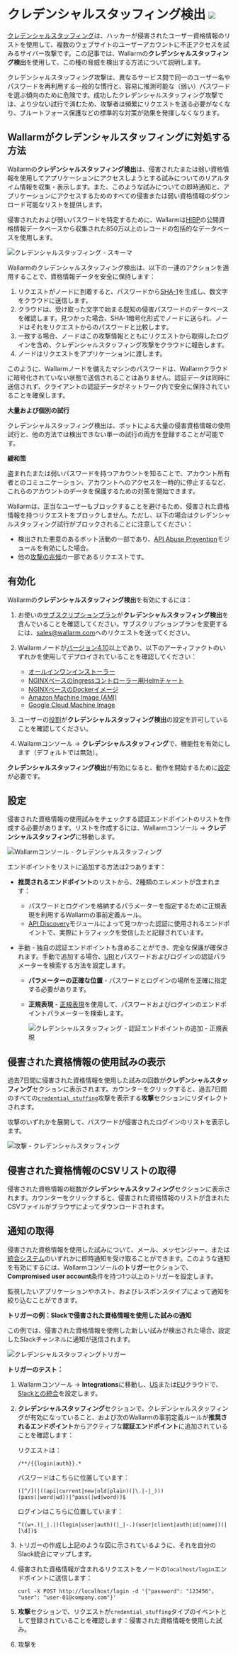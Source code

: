 # クレデンシャルスタッフィング検出 <a href="../subscription-plans/#subscription-plans"><img src="../../images/api-security-tag.svg" style="border: none;"></a>

[クレデンシャルスタッフィング](../attacks-vulns-list.md#credential-stuffing)は、ハッカーが侵害されたユーザー資格情報のリストを使用して、複数のウェブサイトのユーザーアカウントに不正アクセスを試みるサイバー攻撃です。この記事では、Wallarmの**クレデンシャルスタッフィング検出**を使用して、この種の脅威を検出する方法について説明します。

クレデンシャルスタッフィング攻撃は、異なるサービス間で同一のユーザー名やパスワードを再利用する一般的な慣行と、容易に推測可能な（弱い）パスワードを選ぶ傾向のために危険です。成功したクレデンシャルスタッフィング攻撃では、より少ない試行で済むため、攻撃者は頻繁にリクエストを送る必要がなくなり、ブルートフォース保護などの標準的な対策が効果を発揮しなくなります。

## Wallarmがクレデンシャルスタッフィングに対処する方法

Wallarmの**クレデンシャルスタッフィング検出**は、侵害されたまたは弱い資格情報を使用してアプリケーションにアクセスしようとする試みについてのリアルタイム情報を収集・表示します。また、このような試みについての即時通知と、アプリケーションにアクセスするためのすべての侵害または弱い資格情報のダウンロード可能なリストを提供します。

侵害されたおよび弱いパスワードを特定するために、Wallarmは[HIBP](https://haveibeenpwned.com/)の公開資格情報データベースから収集された850万以上のレコードの包括的なデータベースを使用します。

![クレデンシャルスタッフィング - スキーマ](../images/about-wallarm-waf/credential-stuffing/credential-stuffing-schema.png)

Wallarmのクレデンシャルスタッフィング検出は、以下の一連のアクションを適用することで、資格情報データを安全に保持します：

1. リクエストがノードに到着すると、パスワードから[SHA-1](https://en.wikipedia.org/wiki/SHA-1)を生成し、数文字をクラウドに送信します。
1. クラウドは、受け取った文字で始まる既知の侵害パスワードのデータベースを確認します。見つかった場合、SHA-1暗号化形式でノードに送られ、ノードはそれをリクエストからのパスワードと比較します。
1. 一致する場合、ノードはこの攻撃情報とともにリクエストから取得したログインを含め、クレデンシャルスタッフィング攻撃をクラウドに報告します。
1. ノードはリクエストをアプリケーションに渡します。

このように、Wallarmノードを備えたマシンのパスワードは、Wallarmクラウドに暗号化されていない状態で送信されることはありません。認証データは同時に送信されず、クライアントの認証データがネットワーク内で安全に保持されていることを確保します。

**大量および個別の試行**

クレデンシャルスタッフィング検出は、ボットによる大量の侵害資格情報の使用試行と、他の方法では検出できない単一の試行の両方を登録することが可能です。

**緩和策**

盗まれたまたは弱いパスワードを持つアカウントを知ることで、アカウント所有者とのコミュニケーション、アカウントへのアクセスを一時的に停止するなど、これらのアカウントのデータを保護するための対策を開始できます。

Wallarmは、正当なユーザーもブロックすることを避けるため、侵害された資格情報を持つリクエストをブロックしません。ただし、以下の場合はクレデンシャルスタッフィング試行がブロックされることに注意してください：

* 検出された悪意のあるボット活動の一部であり、[API Abuse Prevention](../api-abuse-prevention/overview.md)モジュールを有効にした場合。
* 他の[攻撃の兆候](../attacks-vulns-list.md)の一部であるリクエストです。

## 有効化

Wallarmの**クレデンシャルスタッフィング検出**を有効にするには：

1. お使いの[サブスクリプションプラン](../about-wallarm/subscription-plans.md#subscription-plans)が**クレデンシャルスタッフィング検出**を含んでいることを確認してください。サブスクリプションプランを変更するには、[sales@wallarm.com](mailto:sales@wallarm.com?subject=Change%20Wallarm%20subscription%20plan%20to%20include%20Credential%20Stuffing%20Detection&body=Hello%20Wallarm%20Sales%20Team%2C%0AI%27m%20writing%20to%20request%20the%20change%20of%20Wallarm%20subscription%20plan%20to%20the%20one%20that%20includes%20the%20Credential%20Stuffing%20Detection.%0AThank%20you%20for%20your%20time%20and%20assistance.)へのリクエストを送ってください。
1. Wallarmノードが[バージョン4.10](../updating-migrating/what-is-new.md)以上であり、以下のアーティファクトのいずれかを使用してデプロイされていることを確認してください：

    * [オールインワンインストーラー](../installation/nginx/all-in-one.md)
    * [NGINXベースのIngressコントローラー用Helmチャート](../admin-en/installation-kubernetes-en.md)
    * [NGINXベースのDockerイメージ](../admin-en/installation-docker-en.md)
    * [Amazon Machine Image (AMI)](../installation/cloud-platforms/aws/ami.md)
    * [Google Cloud Machine Image](../installation/cloud-platforms/gcp/machine-image.md)
1. ユーザーの[役割](../user-guides/settings/users.md#user-roles)が**クレデンシャルスタッフィング検出**の設定を許可していることを確認してください。
1. Wallarmコンソール → **クレデンシャルスタッフィング**で、機能性を有効にします（デフォルトでは無効）。

**クレデンシャルスタッフィング検出**が有効になると、動作を開始するために[設定](#configuring)が必要です。

## 設定

侵害された資格情報の使用試みをチェックする認証エンドポイントのリストを作成する必要があります。リストを作成するには、Wallarmコンソール → **クレデンシャルスタッフィング**に移動します。

![Wallarmコンソール - クレデンシャルスタッフィング](../images/about-wallarm-waf/credential-stuffing/credential-stuffing.png)

エンドポイントをリストに追加する方法は2つあります：

* **推奨されるエンドポイント**のリストから、2種類のエレメントが含まれます：

    * パスワードとログインを格納するパラメーターを指定するために正規表現を利用するWallarmの事前定義ルール。
    <!--
        ![クレデンシャルスタッフィング - 推奨されるエンドポイント - 事前定義ルール](../images/about-wallarm-waf/credential-stuffing/credential-stuffing-predefined-rules.png)
    -->
    * [API Discovery](../api-discovery/overview.md)モジュールによって見つかった認証に使用されるエンドポイントで、実際にトラフィックを受信したと記録されています。

* 手動 - 独自の認証エンドポイントも含めることができ、完全な保護が確保されます。手動で追加する場合、[URI](../user-guides/rules/rules.md#uri-constructor)とパスワードおよびログインの認証パラメーターを検索する方法を設定します。

    * **パラメーターの正確な位置** - パスワードとログインの場所を正確に指定する必要があります。
    <!--
        ![クレデンシャルスタッフィング - 認証エンドポイントの追加 - 正確な位置](../images/about-wallarm-waf/credential-stuffing/credential-stuffing-add-endpoint-exact-location.png)
    -->
    * **正規表現** - [正規表現](../user-guides/rules/rules.md#condition-type-regex)を使用して、パスワードおよびログインのエンドポイントパラメーターを検索します。
    
        ![クレデンシャルスタッフィング - 認証エンドポイントの追加 - 正規表現](../images/about-wallarm-waf/credential-stuffing/credential-stuffing-add-endpoint-regexp.png)

## 侵害された資格情報の使用試みの表示

過去7日間に侵害された資格情報を使用した試みの回数が**クレデンシャルスタッフィング**セクションに表示されます。カウンターをクリックすると、過去7日間のすべての[`credential_stuffing`](../user-guides/search-and-filters/use-search.md#search-by-attack-type)攻撃を表示する**攻撃**セクションにリダイレクトされます。

攻撃のいずれかを展開して、パスワードが侵害されたログインのリストを表示します。

![攻撃 - クレデンシャルスタッフィング](../images/about-wallarm-waf/credential-stuffing/credential-stuffing-attacks.png)

## 侵害された資格情報のCSVリストの取得

侵害された資格情報の総数が**クレデンシャルスタッフィング**セクションに表示されます。カウンターをクリックすると、侵害された資格情報のリストが含まれたCSVファイルがブラウザによってダウンロードされます。

## 通知の取得

侵害された資格情報を使用した試みについて、メール、メッセンジャー、または[統合システム](../user-guides/settings/integrations/integrations-intro.md)のいずれかに即時通知を受け取ることができます。このような通知を有効にするには、Wallarmコンソールの**トリガー**セクションで、**Compromised user account**条件を持つ1つ以上のトリガーを設定します。

監視したいアプリケーションやホスト、およびレスポンスタイプによって通知を絞り込むことができます。

**トリガーの例：Slackで侵害された資格情報を使用した試みの通知**

この例では、侵害された資格情報を使用した新しい試みが検出された場合、設定したSlackチャンネルに通知が送信されます。

![クレデンシャルスタッフィングトリガー](../images/user-guides/triggers/trigger-example-credentials-stuffing.png)

**トリガーのテスト：**

1. Wallarmコンソール → **Integrations**に移動し、[US](https://us1.my.wallarm.com/integrations/)または[EU](https://my.wallarm.com/integrations/)クラウドで、[Slackとの統合](../user-guides/settings/integrations/slack.md)を設定します。
1. **クレデンシャルスタッフィング**セクションで、クレデンシャルスタッフィングが有効になっていること、および次のWallarmの事前定義ルールが**推奨されるエンドポイント**からアクティブな**認証エンドポイント**に追加されていることを確認します：

    リクエストは：

    ```
    /**/{{login|auth}}.*
    ```

    パスワードはこちらに位置しています：

    ```
    ([^/](|((api|current|new|old|plain)(|\.|-|_)))(pass(|word|wd))|^pass(|wd|word))$
    ```

    ログインはこちらに位置しています：

    ```
    ^((w+.)|_|.|)(login|user|auth)(|_|-.)(user|client|auth|id|name|)(|[\d])$
    ```

1. トリガーの作成し上記のような図に示されているように、それを自分のSlack統合にマップします。
1. 侵害された資格情報が含まれるリクエストをノードの`localhost/login`エンドポイントに送信します：

    ```
    curl -X POST http://localhost/login -d '{"password": "123456", "user": "user-01@company.com"}'
    ```

1. **攻撃**セクションで、リクエストが`credential_stuffing`タイプのイベントとして登録されていることを確認します：侵害された資格情報を使用した試み。
1. 攻撃を